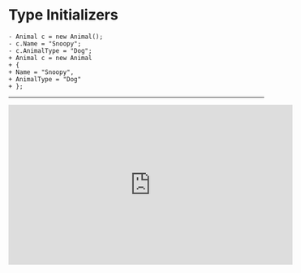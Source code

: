 ﻿# Type Initializers

```csdiff
- Animal c = new Animal();
- c.Name = "Snoopy";
- c.AnimalType = "Dog";
+ Animal c = new Animal
+ {
+ Name = "Snoopy",
+ AnimalType = "Dog"
+ };
```
---
<iframe width="560" height="315" src="https://www.youtube.com/embed/RSJOjzJ4Obc?list=PL1DEQjXG2xnKI3TL-gsy91eXbh3ytOt6h" frameborder="0" allowfullscreen></iframe>


